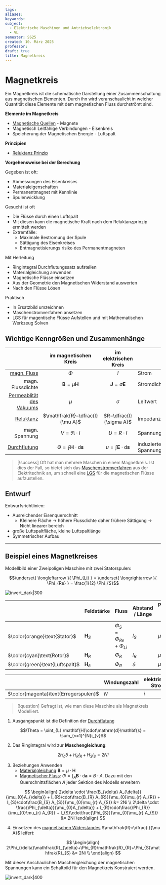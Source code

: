 ```yaml
---
tags: 
aliases: 
keywords: 
subject:
  - Elektrische Maschinen und Antriebselektronik
  - VL
semester: SS25
created: 10. März 2025
professor:
draft: true
title: Magnetkreis
---
```

 

# Magnetkreis

Ein Magnetkreis ist die schematische Darstellung einer Zusammenschaltung aus magnetischen Elementen. Durch ihn wird veranschaulicht in welcher Quantität diese Elemente mit dem magnetischen Fluss durchströmt sind.   

**Elemente im Magnetkreis**

- [Magnetische Quellen](Magnetische%20Quellen.md) - Magnete
- Magnetisch Leitfähige Verbindungen - Eisenkreis
- Speicherung der Magnetischen Energie - Luftspalt

**Prinzipien**

- [Reluktanz Prinzip](Maschinen/Reluktanz.md#^RelPrinz)

**Vorgehensweise bei der Berechung**

Gegeben ist oft:

- Abmessungen des Eisenkreises
- Materialeigenschaften
- Permanentmagnet mit Kennlinie
- Spulenwicklung

Gesucht ist oft

- Die Flüsse durch einen Luftspalt
- Mit diesen kann die magnetische Kraft nach dem Reluktanzprinzip ermittelt werden
- Extremfälle:
	- Maximale Bestromung der Spule
	- Sättigung des Eisenkreises
	- Entmagnetisierungs risiko des Permanentmagneten

Mit Herleitung

- Ringintegral Durchflutungssatz aufstellen
- Materialgleichung anwenden
- Magnetische Flüsse einsetzen
- Aus der Geometrie den Magnetischen Widerstand auswerten
- Nach den Flüsse Lösen

Praktisch

- In Ersatzbild umzeichnen
- Maschenstromverfahren ansetzen
- LGS für magentische Flüsse Aufstellen und mit Mathematischen Werkzeug Solven

## Wichtige Kenngrößen und Zusammenhänge

|                                           |                im magnetischen Kreis                 |            im elektrischen Kreis             |                     |
| ----------------------------------------: | :--------------------------------------------------: | :------------------------------------------: | :------------------ |
| [magn. Fluss](../Magnetischer%20Fluss.md) |                        $\Phi$                        |                     $I$                      | Strom               |
|                         magn. Flussdichte |             $\mathbf{B}=\mu \mathbf{H}$              |        $\mathbf{J}=\sigma \mathbf{E}$        | Stromdichte         |
|      [Permeablität des Vakuums](../../Physik/Konstanten/Permeablität%20des%20Vakuums.md) |                        $\mu$                         |                   $\sigma$                   | Leitwert            |
|                 [Reluktanz](Reluktanz.md) |           $\mathfrak{R}=\dfrac{l}{\mu A}$            |           $R=\dfrac{l}{\sigma A}$            | Impedanz            |
|                            magn. Spannung |              $V = \mathfrak{R} \cdot I$              |                 $U=R\cdot I$                 | Spannung            |
|        [Durchflutung](../Durchflutung.md) | $\Theta = \oint \mathbf{H}\cdot\mathrm{d}\mathbf{s}$ | $u=\int \mathbf{E}\cdot\mathrm{d}\mathbf{s}$ | induzierte Spannung |

> [!success] Oft hat man mehrere Maschen in einem Magnetkreis.
> Ist dies der Fall, so bietet sich das [Maschenstromverfahren](../Maschenstromverfahren.md) aus der Elektritechnik an, um schnell eine [LGS](../../Mathematik/Analysis/Lineare%20Gleichungssysteme.md) für die magnetischen Flüsse aufzustellen. 

## Entwurf

Entwurfsrichtlinien:

- Ausreichender Eisenquerschnitt
    - Kleinere Fläche -> höhere Flussdichte daher frühere Sättigung -> Nicht linearer bereich
- große Luftspaltfläche, kleine Luftspaltlänge
- Symmetrischer Aufbau

---

## Beispiel eines Magnetkreises

Modellbild einer Zweipoligen Maschine mit zwei Statorspulen:

$$\underset{ \longleftarrow }{ \Phi_{Li} } = \underset{ \longrightarrow }{ \Phi_{Re} } = \frac{1}{2} \Phi_{S}$$

![invert_dark|300](assets/KreisBsp.png)

|                                 | Feldstärke            | Fluss                            | Abstand / Länge | Permeabiltät des Materials |
| ------------------------------- | --------------------- | -------------------------------- | --------------- | -------------------------- |
| $\color{orange}\text{Stator}$   | $\mathbf{H}_{S}$      | $\Phi_{S}=\Phi_{Re} + \Phi_{Li}$ | $l_{S}$         | $\mu_{0}\mu_{r}$           |
| $\color{cyan}\text{Rotor}$      | $\mathbf{H}_{R}$      | $\Phi_{R}$                       | $l_{R}$         | $\mu_{0}\mu_{r}$           |
| $\color{green}\text{Luftspalt}$ | $\mathbf{H}_{\delta}$ | $\Phi_{R}$                       | $\delta$        | $\mu_{0}$                  |

|                                       | Windungszahl | elektrischer Strom |
| ------------------------------------- | ------------ | ------------------ |
| $\color{magenta}\text{Erregerspulen}$ | $N$          | $i$                |

> [!question] Gefragt ist, wie man diese Maschine als Magnetkreis Modelliert.

1. Ausgangspunkt ist die Definition der [Durchflutung](Durchflutung.md)

$$\Theta = \oint_{L} \mathbf{H}\cdot\mathrm{d}\mathbf{s} = \sum_{v=1}^{N}i_{v}$$

2. Das Ringintegral wird zur **Maschengleichung**:

$$2 H_{\delta}\delta + H_{R}l_{R} + H_{S} l_{S} = 2Ni$$

3. Beziehungen Anwenden
    - [Materialgleichung](../../Physik/Konstanten/Permeablität%20des%20Vakuums.md) $\mathbf{B}=\mu \cdot \mathbf{H}$
    - [Magnetischer Fluss](Magnetischer%20Fluss.md): $\Phi = \int _{A}\mathbf{B}\cdot \mathrm{d}\mathbf{a} = B\cdot A$. Dazu mit den Querschnittsflächen $A$ jeder Sektion des Modells erweitern

$$
\begin{align}
2\delta \cdot \frac{B_{\delta} A_{\delta}}{\mu_{0}A_{\delta}} + l_{R}\cdot\frac{B_{R} A_{R}}{\mu_{0}\mu_{r} A_{R}} + l_{S}\cdot\frac{B_{S} A_{S}}{\mu_{0}\mu_{r} A_{S}} &= 2Ni \\
2\delta \cdot \frac{\Phi_{\delta}}{\mu_{0}A_{\delta}} + l_{R}\cdot\frac{\Phi_{R}}{\mu_{0}\mu_{r} A_{R}} + l_{S}\cdot\frac{\Phi_{S}}{\mu_{0}\mu_{r} A_{S}} &= 2Ni 
\end{align}
$$


4. Einsetzen des [magnetischen Widerstandes](Maschinen/Reluktanz.md) $\mathfrak{R}=\dfrac{l}{\mu A}$ leifert:

$$
\begin{align}
2\Phi_{\delta}\mathfrak{R}_{\delta}+\Phi_{R}\mathfrak{R}_{R}+\Phi_{S}\mathfrak{R}_{S} &= 2Ni \\
\end{align}
$$

Mit dieser Anschaulichen Maschengleichung der magnetischen Spannungen kann ein Schaltbild für den Magnetkreis Konstruiert werden.


![invert_dark|400](assets/MagnEquiv.png)

